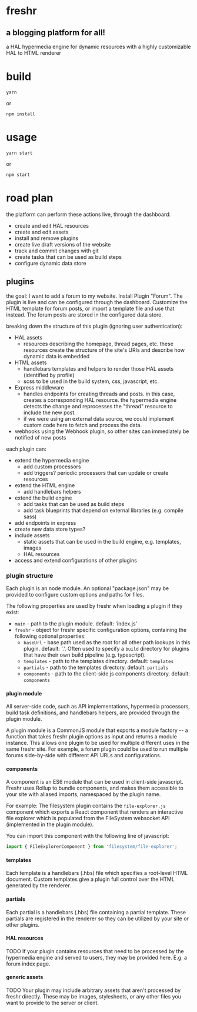 # freshr
## a blogging platform for all!
a HAL hypermedia engine for dynamic resources with a highly customizable HAL to HTML renderer

# build

```
yarn
```

or

```
npm install
```

# usage

```
yarn start
```

or

```
npm start
```

# road plan
the platform can perform these actions live, through the dashboard:
 - create and edit HAL resources
 - create and edit assets
 - install and remove plugins
 - create live draft versions of the website
 - track and commit changes with git
 - create tasks that can be used as build steps
 - configure dynamic data store

## plugins
the goal: I want to add a forum to my website. Install Plugin "Forum". The plugin is live and can be configured through the dashboard. Customize the HTML template for forum posts, or import a template file and use that instead. The forum posts are stored in the configured data store.

breaking down the structure of this plugin (ignoring user authentication):
 - HAL assets
 	 - resources describing the homepage, thread pages, etc. these resources create the structure of the site's URIs and describe how dynamic data is embedded
 - HTML assets
 	 - handlebars templates and helpers to render those HAL assets (identified by profile)
 	 - scss to be used in the build system, css, javascript, etc.
 - Express middleware
 	 - handles endpoints for creating threads and posts. in this case, creates a corresponding HAL resource. the hypermedia engine detects the change and reprocesses the "thread" resource to include the new post.
 	 - if we were using an external data source, we could implement custom code here to fetch and process the data.
 - webhooks using the Webhook plugin, so other sites can immediately be notified of new posts

each plugin can:
 - extend the hypermedia engine
   - add custom processors
   - add triggers? periodic processors that can update or create resources
 - extend the HTML engine
   - add handlebars helpers
 - extend the build engine
	 - add tasks that can be used as build steps
 	 - add task blueprints that depend on external libraries (e.g. compile sass)
 - add endpoints in express
 - create new data store types?
 - include assets
 	 - static assets that can be used in the build engine, e.g. templates, images
 	 - HAL resources
 - access and extend configurations of other plugins

### plugin structure

Each plugin is an node module. An optional "package.json" may be provided to configure custom options and paths for files.

The following properties are used by freshr when loading a plugin if they exist:
 - `main` - path to the plugin module. default: 'index.js'
 - `freshr` - object for freshr specific configuration options, containing the following optional properties:
 	- `baseUrl` - base path used as the root for all other path lookups in this plugin. default: '.'. Often used to specify a `build` directory for plugins that have their own build pipeline (e.g. typescript).
    - `templates` - path to the templates directory. default: `templates`
    - `partials` - path to the templates directory. default: `partials`
    - `components` - path to the client-side js components directory. default: `components`

 #### plugin module
All server-side code, such as API implementations, hypermedia processors, build task definitions, and handlebars helpers, are provided through the plugin module.

A plugin module is a CommonJS module that exports a module factory -- a function that takes freshr plugin options as input and returns a module instance. This allows one plugin to be used for multiple different uses in the same freshr site. For example, a forum plugin could be used to run multiple forums side-by-side with different API URLs and configurations.

#### components
A component is an ES6 module that can be used in client-side javascript. Freshr uses Rollup to bundle components, and makes them accessible to your site with aliased imports, namespaced by the plugin name.

For example: The filesystem plugin contains the `file-explorer.js` component which exports a React component that renders an interactive file explorer which is populated from the FileSystem websocket API (implemented in the plugin module).

You can import this component with the following line of javascript:

```js
import { FileExplorerComponent } from 'filesystem/file-explorer';
```

#### templates
Each template is a handlebars (.hbs) file which specifies a root-level HTML document. Custom templates give a plugin full control over the HTML generated by the renderer.

#### partials
Each partial is a handlebars (.hbs) file containing a partial template. These partials are registered in the renderer so they can be utilized by your site or other plugins.

#### HAL resources
TODO
If your plugin contains resources that need to be processed by the hypermedia engine and served to users, they may be provided here. E.g. a forum index page.

#### generic assets
TODO
Your plugin may include arbitrary assets that aren't processed by freshr directly. These may be images, stylesheets, or any other files you want to provide to the server or client.
